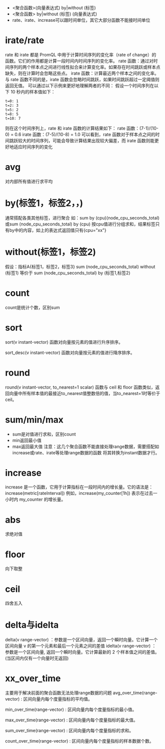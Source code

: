 * <聚合函数>(向量表达式) by|without (标签)
* <聚合函数> by|without (标签) (向量表达式)
* rate、irate、increase可以跟时间单位，其它大部分函数不能接时间单位
# irate/rate
rate 和 irate 都是 PromQL 中用于计算时间序列的变化率（rate of change）的函数。它们的作用都是计算一段时间内时间序列的变化率。
rate 函数：通过对时间序列的两个样本点之间进行线性拟合来计算变化率。如果存在时间跳跃或样本点缺失，则在计算时会忽略这些点。
irate 函数：计算最近两个样本之间的变化率。与 rate 函数不同的是，irate 函数会忽略时间跳跃，如果时间跳跃超过一定阈值则返回无值。
可以通过以下示例来更好地理解两者的不同：
假设一个时间序列在以下 10 秒内的样本值如下：
```text
t=0: 1
t=2: 3
t=5: 2
t=8: 5
t=10: 7
```
则在这个时间序列上，rate 和 irate 函数的计算结果如下：
rate 函数：(7-1)/(10-0) = 0.6
irate 函数：(7-5)/(10-8) = 1.0
可以看到，rate 函数对于样本点之间的时间跳跃较大的时间序列，可能会导致计算结果出现较大偏差，而 irate 函数则能更好地适应时间序列的变化

# avg
对内部所有值进行求平均

# by(标签1，标签2，，)
通常搭配各类其他标签，进行聚合
如：sum by (cpu)(node_cpu_seconds_total) 或sum (node_cpu_seconds_total) by (cpu)
按cpu值进行分组求和，结果标签只有by中的内容，如上的表达式返回值只有{cpu="xx"}

# without(标签1，标签2)
假设：指标A{标签1，标签2，标签3}
sum (node_cpu_seconds_total) without (标签1)
等价于
sum (node_cpu_seconds_total) by (标签1,标签2)

# count
count是统计个数，区别sum

# sort
sort(v instant-vector) 函数对向量按元素的值进行升序排序。

sort_desc(v instant-vector) 函数对向量按元素的值进行降序排序。

# round
round(v instant-vector, to_nearest=1 scalar) 函数与 ceil 和 floor 函数类似，返回向量中所有样本值的最接近to_nearest值整数倍的值，当to_nearest=1时等价于ceil。


# sum/min/max
* sum是对值进行求和，区别count
* min返回最小值
* max返回最大值
注意：这几个聚合函数不能直接处理range数据，需要搭配如increase或rate、irate等处理range数据的函数
将其转换为instant数据才行。

# increase
increase 是一个函数，它用于计算指标在一段时间内的增长量。它的语法是：
increase(metric[rateInterval])
例如，increase(my_counter[1h]) 表示在过去一小时内 my_counter 的增长量。

# abs
求绝对值

# floor
向下取整

# ceil
四舍五入

# delta与idelta
delta(v range-vector) ：参数是一个区间向量，返回一个瞬时向量。它计算一个区间向量 v 的第一个元素和最后一个元素之间的差值
idelta(v range-vector) ：参数是一个区间向量, 返回一个瞬时向量。它计算最新的 2 个样本值之间的差值。(当区间内仅有一个向量时无返回)


# xx_over_time
主要用于解决前面的聚合函数无法处理range数据的问题
avg_over_time(range-vector) : 区间向量内每个度量指标的平均值。

min_over_time(range-vector) : 区间向量内每个度量指标的最小值。

max_over_time(range-vector) : 区间向量内每个度量指标的最大值。

sum_over_time(range-vector) : 区间向量内每个度量指标的求和。

count_over_time(range-vector) : 区间向量内每个度量指标的样本数据个数。